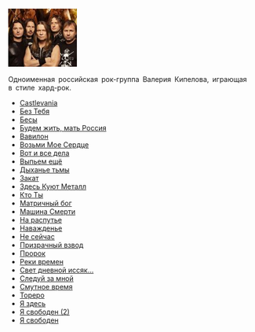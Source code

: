 ![](kipelov.jpg)

Одноименная российская рок-группа Валерия Кипелова, играющая в стиле хард-рок.

* [Castlevania](Castlevania)
* [Без Тебя](Без%20Тебя)
* [Бесы](Бесы)
* [Будем жить, мать Россия](Будем%20жить,%20мать%20Россия)
* [Вавилон](Вавилон)
* [Возьми Мое Сердце](Возьми%20Мое%20Сердце)
* [Вот и все дела](Вот%20и%20все%20дела)
* [Выпьем ещё](Выпьем%20ещё)
* [Дыханье тьмы](Дыханье%20тьмы)
* [Закат](Закат)
* [Здесь Куют Металл](Здесь%20Куют%20Металл)
* [Кто Ты](Кто%20Ты)
* [Матричный бог](Матричный%20бог)
* [Машина Смерти](Машина%20Смерти)
* [На распутье](На%20распутье)
* [Наважденье](Наважденье)
* [Не сейчас](Не%20сейчас)
* [Призрачный взвод](Призрачный%20взвод)
* [Пророк](Пророк)
* [Реки времен](Реки%20времен)
* [Свет дневной иссяк...](Свет%20дневной%20иссяк...)
* [Следуй за мной](Следуй%20за%20мной)
* [Смутное время](Смутное%20время)
* [Тореро](Тореро)
* [Я здесь](Я%20здесь)
* [Я свободен (2)](Я%20свободен%20(2))
* [Я свободен](Я%20свободен)